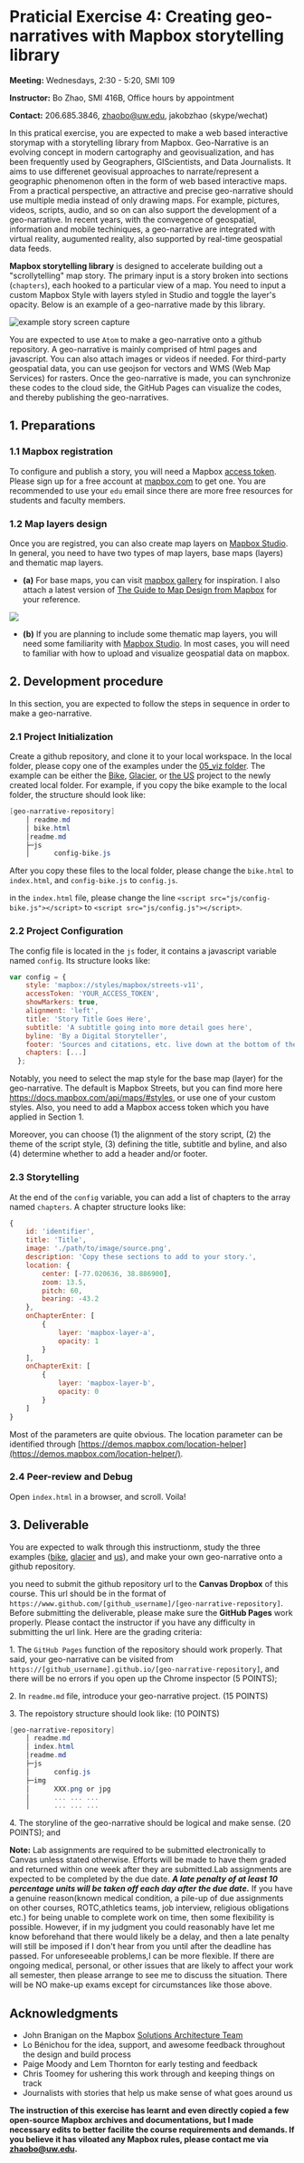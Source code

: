 # Praticial Exercise 4: Creating geo-narratives with Mapbox storytelling library

**Meeting:** Wednesdays, 2:30 - 5:20, SMI 109

**Instructor:** Bo Zhao, SMI 416B, Office hours by appointment

**Contact:** 206.685.3846, zhaobo@uw.edu, jakobzhao (skype/wechat)

In this pratical exercise, you are expected to make a web based interactive storymap with a storytelling library from Mapbox. Geo-Narrative is an evolving concept in modern cartography and geovisualization, and has been frequently used by Geographers, GIScientists, and Data Journalists. It aims to use differenet geovisual approaches to narrate/represent a geographic phenomenon often in the form of web based interactive maps. From a practical perspective, an attractive and precise geo-narrative should use multiple media instead of only drawing maps. For example, pictures, videos, scripts, audio, and so on can also support the development of a geo-narrative. In recent years, with the convegence of geospatial, information and mobile techiniques, a geo-narrative are integrated with virtual reality, augumented reality, also supported by real-time geospatial data feeds.

**Mapbox storytelling library** is designed to accelerate building out a "scrollytelling" map story. The primary input is a story broken into sections (`chapters`), each hooked to a particular view of a map. You need to input a custom Mapbox Style with layers styled in Studio and toggle the layer's opacity. Below is an example of a geo-narrative made by this library.

![example story screen capture](img/glacierdemo.gif)

You are expected to use `Atom` to make a geo-narrative onto a github repository. A geo-narrative is mainly comprised of html pages and javascript. You can also attach images or videos if needed. For third-party geospatial data, you can use geojson for vectors and WMS (Web Map Services) for rasters. Once the geo-narrative is made, you can synchronize these codes to the cloud side, the GitHub Pages can visualize the codes, and thereby publishing the geo-narratives.

## 1. Preparations

### 1.1 Mapbox registration

To configure and publish a story, you will need a Mapbox [access token](https://docs.mapbox.com/help/glossary/access-token). Please sign up for a free account at [mapbox.com](https://www.mapbox.com/signup/) to get one. You are recommended to use your `edu` email since there are more free resources for students and faculty members.

### 1.2 Map layers design

 Once you are registred, you can also create map layers on [Mapbox Studio](https://studio.mapbox.com). In general, you need to have two types of map layers, base maps (layers) and thematic map layers.

 - **(a)** For base maps, you can visit [mapbox gallery](https://www.mapbox.com/gallery/) for inspiration. I also attach a latest version of [The Guide to Map Design from Mapbox](the-guide-to-map-design.pdf) for your reference.

 ![](img/gallery.png)

- **(b)** If you are planning to include some thematic map layers, you will need some familiarity with [Mapbox Studio](https://studio.mapbox.com). In most cases, you will need to familiar with how to upload and visualize geospatial data on mapbox.

## 2. Development procedure

In this section, you are expected to follow the steps in sequence in order to make a geo-narrative.


### 2.1 Project Initialization

Create a github repository, and clone it to your local workspace. In the local folder, please copy one of the examples under the [05_viz folder](05_viz). The example can be either the [Bike](bike.html), [Glacier](glacier.html), or [the US](us.html) project to the newly created local folder. For example, if you copy the bike example to the local folder, the structure should look like:

```powershell
[geo-narrative-repository]
    │ readme.md
    │ bike.html
    │readme.md
    ├─js
    │      config-bike.js
```

After you copy these files to the local folder, please change the `bike.html` to `index.html`, and `config-bike.js`  to `config.js`.

in the `index.html` file, please change the line `<script src="js/config-bike.js"></script>` to `<script src="js/config.js"></script>`.


### 2.2 Project Configuration

The config file is located in the `js` foder, it contains a javascript variable named `config`. Its structure looks like:

```JavaScript
var config = {
    style: 'mapbox://styles/mapbox/streets-v11',
    accessToken: 'YOUR_ACCESS_TOKEN',
    showMarkers: true,
    alignment: 'left',
    title: 'Story Title Goes Here',
    subtitle: 'A subtitle going into more detail goes here',
    byline: 'By a Digital Storyteller',
    footer: 'Sources and citations, etc. live down at the bottom of the story',
    chapters: [...]
  };
```

Notably, you need to select the map style for the base map (layer) for the geo-narrative. The default is Mapbox Streets, but you can find more here https://docs.mapbox.com/api/maps/#styles, or use one of your custom styles. Also, you need to add a Mapbox access token which you have applied in Section 1.

Moreover, you can choose (1) the alignment of the story script, (2) the theme of the script style,  (3) defining the title, subtitle and byline, and also (4) determine whether to add a header and/or footer.


### 2.3 Storytelling



At the end of the `config` variable, you can add a list of chapters to the array named `chapters`. A chapter structure looks like:


```javascript
{
    id: 'identifier',
    title: 'Title',
    image: './path/to/image/source.png',
    description: 'Copy these sections to add to your story.',
    location: {
        center: [-77.020636, 38.886900],
        zoom: 13.5,
        pitch: 60,
        bearing: -43.2
    },
    onChapterEnter: [
        {
            layer: 'mapbox-layer-a',
            opacity: 1
        }
    ],
    onChapterExit: [
        {
            layer: 'mapbox-layer-b',
            opacity: 0
        }
    ]
}
```

Most of the parameters are quite obvious. The location parameter can be identified through [https://demos.mapbox.com/location-helper](https://demos.mapbox.com/location-helper/).



### 2.4 Peer-review and Debug


Open `index.html` in a browser, and scroll. Voila!

## 3. Deliverable

You are expected to walk through this instructionm, study the three examples ([bike](bike.html), [glacier](glacier.html) and [us](us.html)), and make your own geo-narrative onto a github repository.

you need to submit the github repository url to the **Canvas Dropbox** of this course. This url should be in the format of `https://www.github.com/[github_username]/[geo-narrative-repository]`. Before submitting the deliverable, please make sure the **GitHub Pages** work properly. Please contact the instructor if you have any difficulty in submitting the url link. Here are the grading criteria:

1\. The `GitHub Pages` function of the repository should work properly. That said, your geo-narrative can be visited from `https://[github_username].github.io/[geo-narrative-repository]`, and there will be no errors if you open up the Chrome inspector (5 POINTS);

2\. In `readme.md` file, introduce your geo-narrative project. (15 POINTS)

3\. The repoistory structure should look like: (10 POINTS)

```powershell
[geo-narrative-repository]
    │ readme.md
    │ index.html
    │readme.md
    ├─js
    │      config.js
    ├─img
    │      XXX.png or jpg
    │      ... ... ...
    │      ... ... ...
```

4\. The storyline of the geo-narrative should be logical and make sense. (20 POINTS); and


**Note:** Lab assignments are required to be submitted electronically to Canvas unless stated otherwise. Efforts will be made to have them graded and returned within one week after they are submitted.Lab assignments are expected to be completed by the due date. ***A late penalty of at least 10 percentage units will be taken off each day after the due date.*** If you have a genuine reason(known medical condition, a pile-up of due assignments on other courses, ROTC,athletics teams, job interview, religious obligations etc.) for being unable to complete work on time, then some flexibility is possible. However, if in my judgment you could reasonably have let me know beforehand that there would likely be a delay, and then a late penalty will still be imposed if I don't hear from you until after the deadline has passed. For unforeseeable problems,I can be more flexible. If there are ongoing medical, personal, or other issues that are likely to affect your work all semester, then please arrange to see me to discuss the situation. There will be NO make-up exams except for circumstances like those above.


## Acknowledgments

* John Branigan on the Mapbox [Solutions Architecture Team](mailto:solutions_architecture@mapbox.com)
* Lo Bénichou for the idea, support, and awesome feedback throughout the design and build process
* Paige Moody and Lem Thornton for early testing and feedback
* Chris Toomey for ushering this work through and keeping things on track
* Journalists with stories that help us make sense of what goes around us

**The instruction of this exercise has learnt and even directly copied a few open-source Mapbox archives and documentations, but I made necessary edits to better facilite the course requirements and demands. If you believe it has viloated any Mapbox rules, please contact me via zhaobo@uw.edu.**
